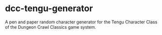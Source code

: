 # dcc-tengu-generator
A pen and paper random character generator for the Tengu Character Class of the Dungeon Crawl Classics game system.
